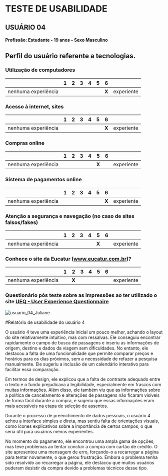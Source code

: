 # TESTE DE USABILIDADE
## USUÁRIO 04

#### Profissão: Estudante - 19 anos - Sexo Masculino

## Perfil do usuário referente a tecnologias.

### Utilização de computadores
| | 1 | 2 | 3 | 4 | 5 | 6 | |
| --- | --- | --- | --- | --- | --- | --- | --- |
| nenhuma experiência | | | | | | **X** | experiente |

### Acesso à internet, sites
| | 1 | 2 | 3 | 4 | 5 | 6 | |
| --- | --- | --- | --- | --- | --- | --- | --- |
| nenhuma experiência | | | | | | **X** | experiente |


### Compras online
|                       | 1 | 2 | 3 | 4 | 5  | 6  |                      |
| --------------------- |---|---|---|---|----|----|---------------------- |
| nenhuma experiência   |   |   |   |   | **X** |    | experiente            |


### Sistema de pagamentos online
| | 1 | 2 | 3 | 4 | 5 | 6 | |
| --- | --- | --- | --- | --- | --- | --- | --- |
| nenhuma experiência | | | | | | **X** | experiente |

### Atenção a segurança e navegação (no caso de sites falsos/fakes)
| | 1 | 2 | 3 | 4 | 5 | 6 | |
| --- | --- | --- | --- | --- | --- | --- | --- |
| nenhuma experiência | | | | | **X** | | experiente |

### Conhece o site da Eucatur (www.eucatur.com.br)?
|                       | 1 | 2 | 3 | 4 | 5  | 6  |                      |
| --------------------- |---|---|---|---|----|----|---------------------- |
| nenhuma experiência   |   | **X** |   |   |    |    | experiente            |


### Questionário pós teste sobre as impressões ao ter utilizado o site [UEQ - User Experience Questionnaire](https://www.ueq-online.org/)
![usuario_04_Juliane](https://github.com/user-attachments/assets/c25f2134-3683-46c8-8f5c-8fab7102e8b5)

#Relatório de usabilidade do usuário 4 

O usuário 4 teve uma experiência inicial um pouco melhor, achando o layout do site relativamente intuitivo, mas com ressalvas. Ele conseguiu encontrar rapidamente o campo de busca de passagens e inseriu as informações de origem, destino e dados da viagem sem dificuldades. No entanto, ele destacou a falta de uma funcionalidade que permite comparar preços e horários para os dias próximos, sem a necessidade de refazer a pesquisa manualmente. Ele sugeriu a inclusão de um calendário interativo para facilitar essa comparação.

Em termos de design, ele explicou que a falta de contraste adequado entre o texto e o fundo prejudicava a legibilidade, especialmente em frascos com muitas informações. Além disso, ele também viu que as informações sobre a política de cancelamento e alterações de passagens não ficaram visíveis de forma fácil durante a compra, e sugeriu que essas informações eram mais acessíveis na etapa de seleção de assentos.

Durante o processo de preenchimento de dados pessoais, o usuário 4 achou a interface simples e direta, mas sentiu falta de orientações visuais, como ícones explicativos sobre a importância de certos campos, o que seria útil para usuários menos experientes.

No momento do pagamento, ele encontrou uma ampla gama de opções, mas teve problemas ao tentar concluir a compra com cartão de crédito. O site apresentou uma mensagem de erro, forçando-o a recarregar a página para tentar novamente, o que gerou frustração. Embora o problema tenha sido resolvido ao recarregar a página, ele destacou que muitos usuários puderam desistir da compra devido a problemas técnicos desse tipo.


